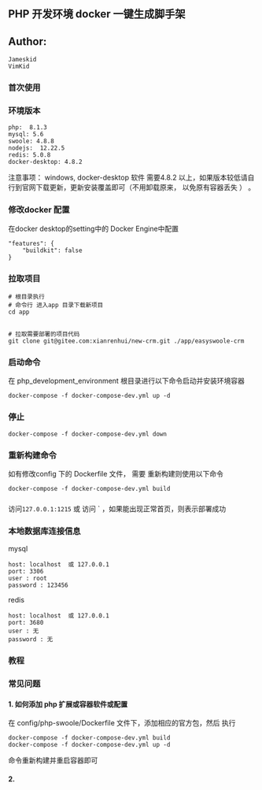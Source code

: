 ## PHP 开发环境 docker 一键生成脚手架
## Author: 
    Jameskid
    VimKid

### 首次使用


### 环境版本
    php:  8.1.3
    mysql: 5.6 
    swoole: 4.8.8
    nodejs:  12.22.5 
    redis: 5.0.8
    docker-desktop: 4.8.2

注意事项： windows, docker-desktop 软件 需要4.8.2 以上，如果版本较低请自行到官网下载更新，更新安装覆盖即可（不用卸载原来，
以免原有容器丢失 ） 。 

### 修改docker 配置
在docker desktop的setting中的 Docker Engine中配置
```shell
"features": {
    "buildkit": false
}
```
### 

### 拉取项目
```
# 根目录执行
# 命令行 进入app 目录下载新项目
cd app 


# 拉取需要部署的项目代码 
git clone git@gitee.com:xianrenhui/new-crm.git ./app/easyswoole-crm

```
### 启动命令
在 php_development_environment  根目录进行以下命令启动并安装环境容器
```
docker-compose -f docker-compose-dev.yml up -d
```
### 停止
```
docker-compose -f docker-compose-dev.yml down
```
### 重新构建命令
如有修改config 下的  Dockerfile 文件， 需要 重新构建则使用以下命令 
```
docker-compose -f docker-compose-dev.yml build
```
###

### 
访问`127.0.0.1:1215` 或 访问 ` ，如果能出现正常首页，则表示部署成功

### 本地数据库连接信息
mysql
```
host: localhost  或 127.0.0.1
port: 3306 
user : root
password : 123456
```
redis
```
host: localhost  或 127.0.0.1
port: 3680
user : 无
password : 无
```
### 教程


### 常见问题
#### 1. 如何添加 php 扩展或容器软件或配置
在 config/php-swoole/Dockerfile 文件下，添加相应的官方包，然后 执行
```
docker-compose -f docker-compose-dev.yml build
docker-compose -f docker-compose-dev.yml up -d
```
命令重新构建并重启容器即可

#### 2.

